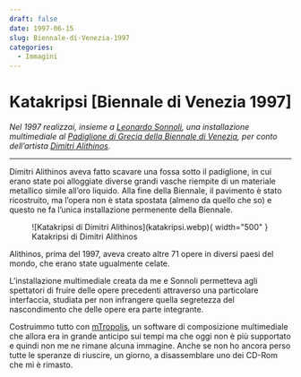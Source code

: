 ```yaml
---
draft: false
date: 1997-06-15 
slug: Biennale-di-Venezia-1997
categories:
  - Immagini
---
```


# Katakripsi [Biennale di Venezia 1997]

*Nel 1997 realizzai, insieme a [Leonardo Sonnoli](https://www.sonnoli.com/?page_id=2), una installazione multimediale al [Padiglione di Grecia della Biennale di Venezia](https://europeforvisitors.com/venice/articles/looking_back_on_biennale.htm), per conto dell’artista [Dimitri Alithinos](https://www.torart.com/it-it/dimitris-alithinos.aspx).* 

<!-- more -->

---

Dimitri Alithinos aveva fatto scavare una fossa sotto il padiglione, in cui erano state poi alloggiate diverse grandi vasche riempite di un materiale metallico simile all’oro liquido. Alla fine della Biennale, il pavimento è stato ricostruito, ma l’opera non è stata spostata (almeno da quello che so) e questo ne fa l’unica installazione permenente della Biennale.

<figure markdown>
  ![Katakripsi di Dimitri Alithinos](katakripsi.webp){ width="500" }
  <figcaption>Katakripsi di Dimitri Alithinos</figcaption>
</figure>

Alithinos, prima del 1997, aveva creato altre 71 opere in diversi paesi del mondo, che erano state ugualmente celate.

L’installazione multimediale creata da me e Sonnoli permetteva agli spettatori di fruire delle opere precedenti attraverso una particolare interfaccia, studiata per non infrangere quella segretezza del nascondimento che delle opere era parte integrante.

Costruimmo tutto con [mTropolis](https://en.wikipedia.org/wiki/MTropolis), un software di composizione multimediale che allora era in grande anticipo sui tempi ma che oggi non è più supportato e quindi non me ne rimane alcuna immagine. Anche se non ho ancora perso tutte le speranze di riuscire, un giorno, a disassemblare uno dei CD-Rom che mi è rimasto.